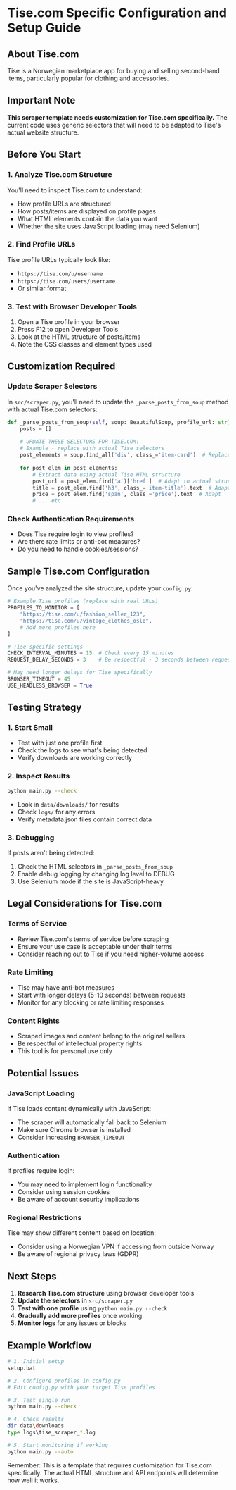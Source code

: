 # Tise.com Specific Configuration and Setup Guide

## About Tise.com
Tise is a Norwegian marketplace app for buying and selling second-hand items, particularly popular for clothing and accessories.

## Important Note
**This scraper template needs customization for Tise.com specifically.** The current code uses generic selectors that will need to be adapted to Tise's actual website structure.

## Before You Start

### 1. Analyze Tise.com Structure
You'll need to inspect Tise.com to understand:
- How profile URLs are structured
- How posts/items are displayed on profile pages
- What HTML elements contain the data you want
- Whether the site uses JavaScript loading (may need Selenium)

### 2. Find Profile URLs
Tise profile URLs typically look like:
- `https://tise.com/u/username`
- `https://tise.com/users/username`
- Or similar format

### 3. Test with Browser Developer Tools
1. Open a Tise profile in your browser
2. Press F12 to open Developer Tools
3. Look at the HTML structure of posts/items
4. Note the CSS classes and element types used

## Customization Required

### Update Scraper Selectors
In `src/scraper.py`, you'll need to update the `_parse_posts_from_soup` method with actual Tise.com selectors:

```python
def _parse_posts_from_soup(self, soup: BeautifulSoup, profile_url: str) -> List[Dict]:
    posts = []
    
    # UPDATE THESE SELECTORS FOR TISE.COM:
    # Example - replace with actual Tise selectors
    post_elements = soup.find_all('div', class_='item-card')  # Replace with actual class
    
    for post_elem in post_elements:
        # Extract data using actual Tise HTML structure
        post_url = post_elem.find('a')['href']  # Adapt to actual structure
        title = post_elem.find('h3', class_='item-title').text  # Adapt
        price = post_elem.find('span', class_='price').text  # Adapt
        # ... etc
```

### Check Authentication Requirements
- Does Tise require login to view profiles?
- Are there rate limits or anti-bot measures?
- Do you need to handle cookies/sessions?

## Sample Tise.com Configuration

Once you've analyzed the site structure, update your `config.py`:

```python
# Example Tise profiles (replace with real URLs)
PROFILES_TO_MONITOR = [
    "https://tise.com/u/fashion_seller_123",
    "https://tise.com/u/vintage_clothes_oslo",
    # Add more profiles here
]

# Tise-specific settings
CHECK_INTERVAL_MINUTES = 15  # Check every 15 minutes
REQUEST_DELAY_SECONDS = 3    # Be respectful - 3 seconds between requests

# May need longer delays for Tise specifically
BROWSER_TIMEOUT = 45
USE_HEADLESS_BROWSER = True
```

## Testing Strategy

### 1. Start Small
- Test with just one profile first
- Check the logs to see what's being detected
- Verify downloads are working correctly

### 2. Inspect Results
```bash
python main.py --check
```
- Look in `data/downloads/` for results
- Check `logs/` for any errors
- Verify metadata.json files contain correct data

### 3. Debugging
If posts aren't being detected:
1. Check the HTML selectors in `_parse_posts_from_soup`
2. Enable debug logging by changing log level to DEBUG
3. Use Selenium mode if the site is JavaScript-heavy

## Legal Considerations for Tise.com

### Terms of Service
- Review Tise.com's terms of service before scraping
- Ensure your use case is acceptable under their terms
- Consider reaching out to Tise if you need higher-volume access

### Rate Limiting
- Tise may have anti-bot measures
- Start with longer delays (5-10 seconds) between requests
- Monitor for any blocking or rate limiting responses

### Content Rights
- Scraped images and content belong to the original sellers
- Be respectful of intellectual property rights
- This tool is for personal use only

## Potential Issues

### JavaScript Loading
If Tise loads content dynamically with JavaScript:
- The scraper will automatically fall back to Selenium
- Make sure Chrome browser is installed
- Consider increasing `BROWSER_TIMEOUT`

### Authentication
If profiles require login:
- You may need to implement login functionality
- Consider using session cookies
- Be aware of account security implications

### Regional Restrictions
Tise may show different content based on location:
- Consider using a Norwegian VPN if accessing from outside Norway
- Be aware of regional privacy laws (GDPR)

## Next Steps

1. **Research Tise.com structure** using browser developer tools
2. **Update the selectors** in `src/scraper.py`
3. **Test with one profile** using `python main.py --check`
4. **Gradually add more profiles** once working
5. **Monitor logs** for any issues or blocks

## Example Workflow

```bash
# 1. Initial setup
setup.bat

# 2. Configure profiles in config.py
# Edit config.py with your target Tise profiles

# 3. Test single run
python main.py --check

# 4. Check results
dir data\downloads
type logs\tise_scraper_*.log

# 5. Start monitoring if working
python main.py --auto
```

Remember: This is a template that requires customization for Tise.com specifically. The actual HTML structure and API endpoints will determine how well it works.
